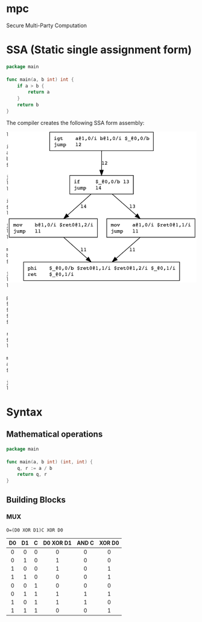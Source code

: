 # mpc
Secure Multi-Party Computation

# SSA (Static single assignment form)

```go
package main

func main(a, b int) int {
    if a > b {
        return a
    }
    return b
}
```

The compiler creates the following SSA form assembly:

<img align="right" width="500" height="400" src="ifelse.png">

```
l0:
	igt    a@1,0/i b@1,0/i $_@0,0/b
	jump   l2
l2:
	if     $_@0,0/b l3
	jump   l4
l4:
	mov    b@1,0/i $ret0@1,2/i
	jump   l1
l1:
	phi    $_@0,0/b $ret0@1,1/i $ret0@1,2/i $_@0,1/i
	ret    $_@0,1/i
l3:
	mov    a@1,0/i $ret0@1,1/i
	jump   l1
```

# Syntax

## Mathematical operations

```go
package main

func main(a, b int) (int, int) {
    q, r := a / b
    return q, r
}
```

## Building Blocks

### MUX

    O=(D0 XOR D1)C XOR D0

| D0  | D1  | C   | D0 XOR D1 | AND C | XOR D0 |
|:---:|:---:|:---:|:---------:|:-----:|:------:|
| 0   | 0   | 0   |     0     |   0   |   0    |
| 0   | 1   | 0   |     1     |   0   |   0    |
| 1   | 0   | 0   |     1     |   0   |   1    |
| 1   | 1   | 0   |     0     |   0   |   1    |
| 0   | 0   | 1   |     0     |   0   |   0    |
| 0   | 1   | 1   |     1     |   1   |   1    |
| 1   | 0   | 1   |     1     |   1   |   0    |
| 1   | 1   | 1   |     0     |   0   |   1    |
